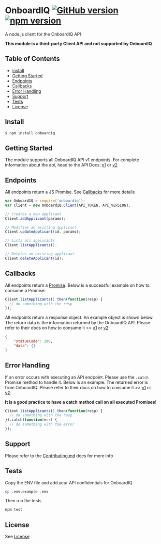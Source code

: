 # OnboardIQ [![GitHub version](https://badge.fury.io/gh/stephn-r%2Fonboardiq.svg)](https://badge.fury.io/gh/stephn-r%2Fonboardiq) [![npm version](https://badge.fury.io/js/onboardiq.svg)](https://badge.fury.io/js/onboardiq)
A node.js client for the OnboardIQ API

**This module is a third-party Client API and not supported by OnboardIQ**

## Table of Contents

* [Install](#install)
* [Getting Started](#getting-started)
* [Endpoints](#endpoints)
* [Callbacks](#callbacks)
* [Error Handling](#error-handling)
* [Support](#support)
* [Tests](#tests)
* [License](#license)

## Install

```sh
$ npm install onboardiq
```

## Getting Started

The module supports all OnboardIQ API v1 endpoints. For complete information about the api, head to the API Docs: [v1](https://onboardiq.readme.io/docs/applicants) or [v2](https://www.onboardiq.com/docs/apiv2/api/v2/applicants-GET.html)

## Endpoints

All endpoints return a JS Promise. See [Callbacks](#callbacks) for more details

```js
var OnboardIQ = require('onboardiq');
var Client = new OnboardIQ.Client(API_TOKEN, API_VERSION);

// Creates a new applicant
Client.addApplicant(params);

// Modifies an existing applicant
Client.updateApplicant(id, params);

// Lists all applicants
Client.listApplicants();

// Deletes an existing applicant
Client.deleteApplicant(id);

```

## Callbacks

All endpoints return a [Promise](https://developer.mozilla.org/en-US/docs/Web/JavaScript/Reference/Global_Objects/Promise). Below is a successful example on how to consume a Promise:

```js
Client.listApplicants().then(function(resp) {
  // do something with the resp
});
```

All endpoints return a response object. An example object is shown below. The return data is the information returned by the OnboardIQ API. Please refer to their docs on how to consume it >> [v1](https://onboardiq.readme.io/docs/applicants) or [v2](https://www.onboardiq.com/docs/apiv2/api/v2/applicants-GET.html)

```json
{
	"statusCode": 200,
	"data": {}
}
```

## Error Handling

If an error occurs with executing an API endpoint. Please use the `.catch` Promise method to handle it. Below is an example. The returned error is from OnboardIQ. Please refer to their docs on how to consume it >> [v1](https://onboardiq.readme.io/docs/applicants) or [v2](https://www.onboardiq.com/docs/apiv2/api/v2/applicants-GET.html).

**It is a good practice to have a catch method call on all executed Promises!**

```js
Client.listApplicants().then(function(resp) {
  // do something with the resp
}).catch(function(err) {
  // do something with the error
});
```

## Support

Please refer to the [Contributing.md](https://github.com/Stephn-R/OnboardIQ/blob/master/CONTRIBUTING.md) docs for more info

## Tests

Copy the ENV file and add your API confidentials for OnboardIQ

```sh
cp .env.example .env
```

Then run the tests

```sh
npm test
```

## License

See [License](https://github.com/Stephn-R/OnboardIQ/blob/master/LICENSE)
